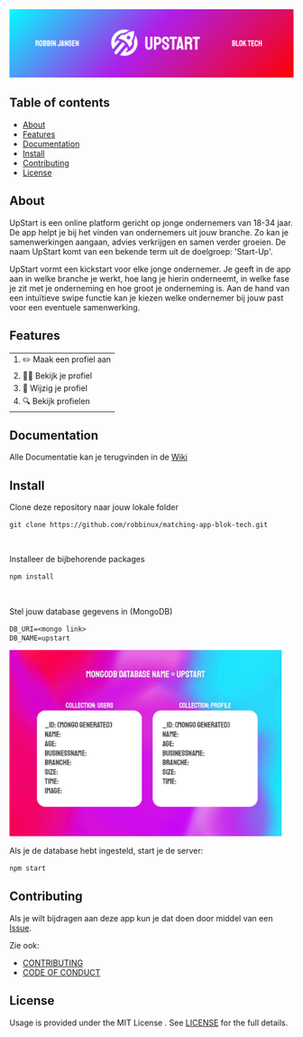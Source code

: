 <img src="https://github.com/robbinux/matching-app-blok-tech/blob/main/images/banner-upstart-readme-01.jpg" alt="banner">

## Table of contents
* [About](#about)
* [Features](#features)
* [Documentation](#documentation)
* [Install](#install)
* [Contributing](#contributing)
* [License](#license)


## About

UpStart is een online platform gericht op jonge ondernemers van 18-34 jaar. De app helpt je bij het vinden van ondernemers uit jouw branche. Zo kan je samenwerkingen aangaan, advies verkrijgen en samen verder groeien. De naam UpStart komt van een bekende term uit de doelgroep: 'Start-Up'.

UpStart vormt een kickstart voor elke jonge ondernemer. Je geeft in de app aan in welke branche je werkt, hoe lang je hierin onderneemt, in welke fase je zit met je onderneming en hoe groot je onderneming is. Aan de hand van een intuïtieve swipe functie kan je kiezen welke ondernemer bij jouw past voor een eventuele samenwerking.

## Features

|                                                            |
| ---------------------------------------------------------- |
| 1. ✏️ Maak een profiel aan                           |
| 2. 🙋‍♂️ Bekijk je profiel          |
| 3. 📝 Wijzig je profiel                        |
| 4. 🔍 Bekijk profielen                     |



## Documentation
Alle Documentatie kan je terugvinden in de [Wiki](https://github.com/robbinux/matching-app-blok-tech/wiki)

## Install
Clone deze repository naar jouw lokale folder
```git
git clone https://github.com/robbinux/matching-app-blok-tech.git
```
<br>

Installeer de bijbehorende packages
```js
npm install
```
<br>

Stel jouw database gegevens in (MongoDB)
```
DB_URI=<mongo link>
DB_NAME=upstart
```

<img src="images/dbcollections.jpg" height="330px" alt="Database structure">


<br>

Als je de database hebt ingesteld, start je de server:
```js
npm start
```

## Contributing
Als je wilt bijdragen aan deze app kun je dat doen door middel van een [Issue](https://github.com/CMD-JOBS/CMD-JOBS/issues).

Zie ook:
* [CONTRIBUTING](https://github.com/robbinux/matching-app-blok-tech/blob/main/CONTRIBUTING.md)
* [CODE OF CONDUCT](https://github.com/robbinux/matching-app-blok-tech/blob/main/CODE_OF_CONDUCT.md)

## License

Usage is provided under the MIT License . See [LICENSE](https://github.com/robbinux/matching-app-blok-tech/blob/main/LICENSE) for the full details.

